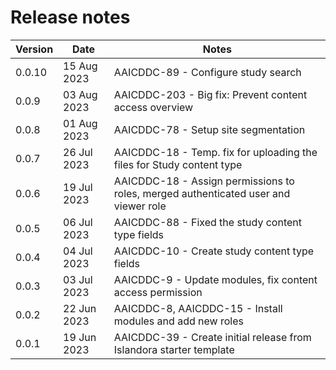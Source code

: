 # Release notes

| Version | Date        | Notes |
| ------- | ----------- | ----- |
| 0.0.10  | 15 Aug 2023 | AAICDDC-89 - Configure study search |
| 0.0.9   | 03 Aug 2023 | AAICDDC-203 - Big fix: Prevent content access overview |
| 0.0.8   | 01 Aug 2023 | AAICDDC-78 - Setup site segmentation |
| 0.0.7   | 26 Jul 2023 | AAICDDC-18 - Temp. fix for uploading the files for Study content type |
| 0.0.6   | 19 Jul 2023 | AAICDDC-18 - Assign permissions to roles, merged authenticated user and viewer role |
| 0.0.5   | 06 Jul 2023 | AAICDDC-88 - Fixed the study content type fields |
| 0.0.4   | 04 Jul 2023 | AAICDDC-10 - Create study content type fields |
| 0.0.3   | 03 Jul 2023 | AAICDDC-9 - Update modules, fix content access permission |
| 0.0.2   | 22 Jun 2023 | AAICDDC-8, AAICDDC-15 - Install modules and add new roles |
| 0.0.1   | 19 Jun 2023 | AAICDDC-39 - Create initial release from Islandora starter template |

